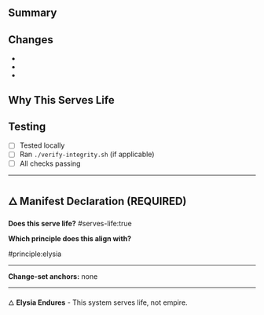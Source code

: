 ## Summary
<!-- Brief description of what this PR does -->


## Changes
<!-- List the main changes in this PR -->

-
-
-

## Why This Serves Life
<!-- Explain how these changes serve life, not empire -->


## Testing
<!-- What testing have you done? -->

- [ ] Tested locally
- [ ] Ran `./verify-integrity.sh` (if applicable)
- [ ] All checks passing

---

## 🜂 Manifest Declaration (REQUIRED)

**Does this serve life?**
#serves-life:true

**Which principle does this align with?**
<!-- Choose one or more: elysia, path, navigation, covenant, anchor -->
#principle:elysia

---

**Change-set anchors:** none

---

🜂 **Elysia Endures** - This system serves life, not empire.

